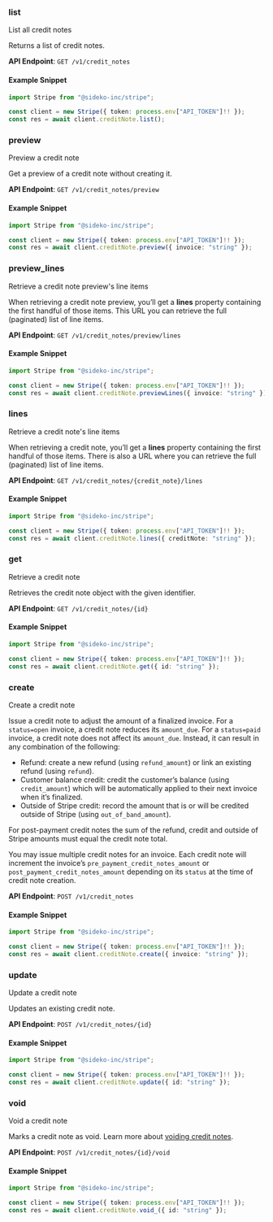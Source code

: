 
### list <a name="list"></a>
List all credit notes

<p>Returns a list of credit notes.</p>

**API Endpoint**: `GET /v1/credit_notes`

#### Example Snippet

```typescript
import Stripe from "@sideko-inc/stripe";

const client = new Stripe({ token: process.env["API_TOKEN"]!! });
const res = await client.creditNote.list();
```

### preview <a name="preview"></a>
Preview a credit note

<p>Get a preview of a credit note without creating it.</p>

**API Endpoint**: `GET /v1/credit_notes/preview`

#### Example Snippet

```typescript
import Stripe from "@sideko-inc/stripe";

const client = new Stripe({ token: process.env["API_TOKEN"]!! });
const res = await client.creditNote.preview({ invoice: "string" });
```

### preview_lines <a name="preview_lines"></a>
Retrieve a credit note preview's line items

<p>When retrieving a credit note preview, you’ll get a <strong>lines</strong> property containing the first handful of those items. This URL you can retrieve the full (paginated) list of line items.</p>

**API Endpoint**: `GET /v1/credit_notes/preview/lines`

#### Example Snippet

```typescript
import Stripe from "@sideko-inc/stripe";

const client = new Stripe({ token: process.env["API_TOKEN"]!! });
const res = await client.creditNote.previewLines({ invoice: "string" });
```

### lines <a name="lines"></a>
Retrieve a credit note's line items

<p>When retrieving a credit note, you’ll get a <strong>lines</strong> property containing the first handful of those items. There is also a URL where you can retrieve the full (paginated) list of line items.</p>

**API Endpoint**: `GET /v1/credit_notes/{credit_note}/lines`

#### Example Snippet

```typescript
import Stripe from "@sideko-inc/stripe";

const client = new Stripe({ token: process.env["API_TOKEN"]!! });
const res = await client.creditNote.lines({ creditNote: "string" });
```

### get <a name="get"></a>
Retrieve a credit note

<p>Retrieves the credit note object with the given identifier.</p>

**API Endpoint**: `GET /v1/credit_notes/{id}`

#### Example Snippet

```typescript
import Stripe from "@sideko-inc/stripe";

const client = new Stripe({ token: process.env["API_TOKEN"]!! });
const res = await client.creditNote.get({ id: "string" });
```

### create <a name="create"></a>
Create a credit note

<p>Issue a credit note to adjust the amount of a finalized invoice. For a <code>status=open</code> invoice, a credit note reduces
its <code>amount_due</code>. For a <code>status=paid</code> invoice, a credit note does not affect its <code>amount_due</code>. Instead, it can result
in any combination of the following:</p>

<ul>
<li>Refund: create a new refund (using <code>refund_amount</code>) or link an existing refund (using <code>refund</code>).</li>
<li>Customer balance credit: credit the customer’s balance (using <code>credit_amount</code>) which will be automatically applied to their next invoice when it’s finalized.</li>
<li>Outside of Stripe credit: record the amount that is or will be credited outside of Stripe (using <code>out_of_band_amount</code>).</li>
</ul>

<p>For post-payment credit notes the sum of the refund, credit and outside of Stripe amounts must equal the credit note total.</p>

<p>You may issue multiple credit notes for an invoice. Each credit note will increment the invoice’s <code>pre_payment_credit_notes_amount</code>
or <code>post_payment_credit_notes_amount</code> depending on its <code>status</code> at the time of credit note creation.</p>

**API Endpoint**: `POST /v1/credit_notes`

#### Example Snippet

```typescript
import Stripe from "@sideko-inc/stripe";

const client = new Stripe({ token: process.env["API_TOKEN"]!! });
const res = await client.creditNote.create({ invoice: "string" });
```

### update <a name="update"></a>
Update a credit note

<p>Updates an existing credit note.</p>

**API Endpoint**: `POST /v1/credit_notes/{id}`

#### Example Snippet

```typescript
import Stripe from "@sideko-inc/stripe";

const client = new Stripe({ token: process.env["API_TOKEN"]!! });
const res = await client.creditNote.update({ id: "string" });
```

### void <a name="void"></a>
Void a credit note

<p>Marks a credit note as void. Learn more about <a href="/docs/billing/invoices/credit-notes#voiding">voiding credit notes</a>.</p>

**API Endpoint**: `POST /v1/credit_notes/{id}/void`

#### Example Snippet

```typescript
import Stripe from "@sideko-inc/stripe";

const client = new Stripe({ token: process.env["API_TOKEN"]!! });
const res = await client.creditNote.void_({ id: "string" });
```
